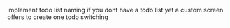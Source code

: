 implement todo list naming
if you dont have a todo list yet a custom screen offers to create one
todo switching